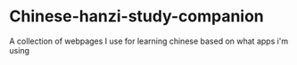 # Chinese-hanzi-study-companion
A collection of webpages I use for learning chinese based on what apps i'm using
